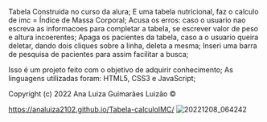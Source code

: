  Tabela Construida no curso da alura; 
 E uma tabela nutricional, faz o calculo de imc =   Índice de Massa Corporal;
 Acusa os erros: caso o usuario nao escreva as informacoes para completar a tabela, se escrever valor de peso e altura incoerentes;
 Apaga os pacientes da tabela, caso a o usuario queira deletar, dando dois cliques sobre a linha, deleta a mesma;
 Inseri uma barra de pesquisa de pacientes para assim facilitar a busca;


 Isso é um projeto feito com o objetivo de adquirir conhecimento;
 As linguagens utilizadas foram: HTML5, CSS3 e JavaScript;



Copyright (c) 2022 Ana Luiza Guimarães Luizão  ©


https://analuiza2102.github.io/Tabela-calculoIMC/
![20221208_064242](https://user-images.githubusercontent.com/103043108/223508642-1092deeb-22c0-4129-aaab-023c36cb3c8c.jpg)
